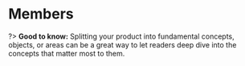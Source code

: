 # Members

?> **Good to know:** Splitting your product into fundamental concepts, objects, or areas can be a great way to let readers deep dive into the concepts that matter most to them.

